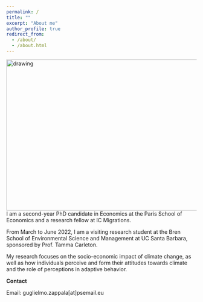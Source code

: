 ```yaml
---
permalink: /
title: ""
excerpt: "About me"
author_profile: true
redirect_from: 
  - /about/
  - /about.html
---
```


<!-- <img src=https://github.com/guglielmozappala/guglielmozappala.github.io/tree/master/images/upload.png style="width:740px;height:540px;"> -->

<!--![github small](/images/upload.png) -->
<img src="/images/upload.png" alt="drawing" width="520" height="400" style="float: left; padding-right:15px"/> I am a second-year PhD candidate in Economics at the Paris School of Economics and a research fellow at IC Migrations. 

From March to June 2022, I am a visiting research student at the Bren School of Environmental Science and Management at UC Santa Barbara, sponsored by Prof. Tamma Carleton.

My research focuses on the socio-economic impact of climate change, as well as how individuals perceive and form their attitudes towards climate and the role of perceptions in adaptive behavior.

**Contact**

Email: guglielmo.zappala[at]psemail.eu
